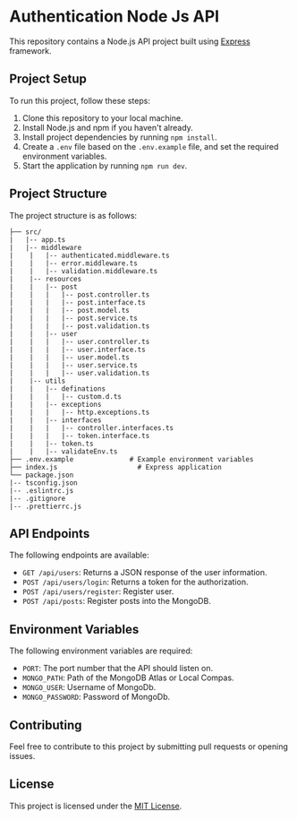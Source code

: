 # Authentication Node Js API

This repository contains a Node.js API project built using [Express](https://expressjs.com/) framework.

## Project Setup

To run this project, follow these steps:

1. Clone this repository to your local machine.
2. Install Node.js and npm if you haven't already.
3. Install project dependencies by running `npm install`.
4. Create a `.env` file based on the `.env.example` file, and set the required environment variables.
5. Start the application by running `npm run dev`.

## Project Structure

The project structure is as follows:

```
├── src/
|   |-- app.ts
|   |-- middleware
|    |   |-- authenticated.middleware.ts
|    |   |-- error.middleware.ts
|    |   |-- validation.middleware.ts
|    |-- resources
|    |   |-- post
|    |   |   |-- post.controller.ts
|    |   |   |-- post.interface.ts
|    |   |   |-- post.model.ts
|    |   |   |-- post.service.ts
|    |   |   |-- post.validation.ts
|    |   |-- user
|    |   |   |-- user.controller.ts
|    |   |   |-- user.interface.ts
|    |   |   |-- user.model.ts
|    |   |   |-- user.service.ts
|    |   |   |-- user.validation.ts
|    |-- utils
|    |   |-- definations
|    |   |   |-- custom.d.ts
|    |   |-- exceptions
|    |   |   |-- http.exceptions.ts
|    |   |-- interfaces
|    |   |   |-- controller.interfaces.ts
|    |   |   |-- token.interface.ts
|    |   |-- token.ts
|    |   |-- validateEnv.ts
├── .env.example              # Example environment variables
├── index.js                    # Express application
└── package.json
|-- tsconfig.json
|-- .eslintrc.js
|-- .gitignore
|-- .prettierrc.js
```


## API Endpoints

The following endpoints are available:

- `GET /api/users`: Returns a JSON response of the user information.
- `POST /api/users/login`: Returns a token for the authorization.
- `POST /api/users/register`: Register user.
- `POST /api/posts`: Register posts into the MongoDB.
## Environment Variables

The following environment variables are required:

- `PORT`: The port number that the API should listen on.
- `MONGO_PATH`: Path of the MongoDB Atlas or Local Compas.
- `MONGO_USER`: Username of MongoDb.
- `MONGO_PASSWORD`: Password of MongoDb.



## Contributing

Feel free to contribute to this project by submitting pull requests or opening issues.

## License

This project is licensed under the [MIT License](LICENSE).